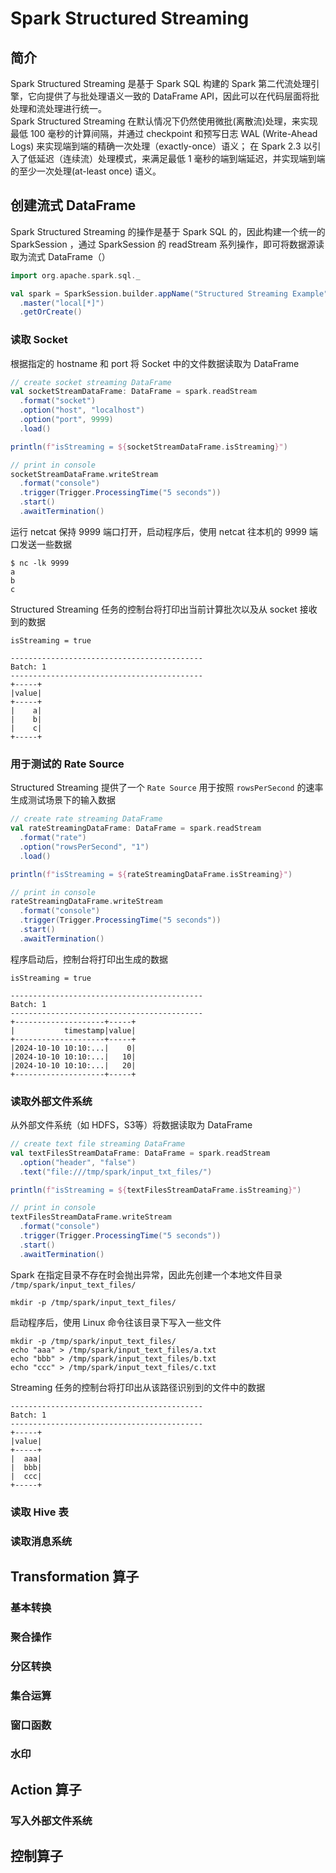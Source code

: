 # Spark Structured Streaming 
## 简介
Spark Structured Streaming 是基于 Spark SQL 构建的 Spark 第二代流处理引擎，它向提供了与批处理语义一致的 DataFrame API，因此可以在代码层面将批处理和流处理进行统一。  
Spark Structured Streaming 在默认情况下仍然使用微批(离散流)处理，来实现最低 100 毫秒的计算间隔，并通过 checkpoint 和预写日志 WAL (Write-Ahead Logs) 来实现端到端的精确一次处理（exactly-once）语义；
在 Spark 2.3 以引入了低延迟（连续流）处理模式，来满足最低 1 毫秒的端到端延迟，并实现端到端的至少一次处理(at-least once) 语义。  

## 创建流式 DataFrame  
Spark Structured Streaming 的操作是基于 Spark SQL 的，因此构建一个统一的 SparkSession ，通过 SparkSession 的 readStream 系列操作，即可将数据源读取为流式 DataFrame（）
```scala
import org.apache.spark.sql._

val spark = SparkSession.builder.appName("Structured Streaming Example")
  .master("local[*]")
  .getOrCreate()
```

### 读取 Socket  
根据指定的 hostname 和 port 将 Socket 中的文件数据读取为 DataFrame  
```scala  
// create socket streaming DataFrame
val socketStreamDataFrame: DataFrame = spark.readStream
  .format("socket")
  .option("host", "localhost")
  .option("port", 9999)
  .load()

println(f"isStreaming = ${socketStreamDataFrame.isStreaming}")

// print in console
socketStreamDataFrame.writeStream
  .format("console")
  .trigger(Trigger.ProcessingTime("5 seconds"))
  .start()
  .awaitTermination()
```
运行 netcat 保持 9999 端口打开，启动程序后，使用 netcat 往本机的 9999 端口发送一些数据
``` 
$ nc -lk 9999
a
b
c
```
Structured Streaming 任务的控制台将打印出当前计算批次以及从 socket 接收到的数据  
``` 
isStreaming = true

-------------------------------------------
Batch: 1
-------------------------------------------
+-----+
|value|
+-----+
|    a|
|    b|
|    c|
+-----+
```
### 用于测试的 Rate Source 
Structured Streaming 提供了一个 `Rate Source` 用于按照 `rowsPerSecond` 的速率生成测试场景下的输入数据   
```scala 
// create rate streaming DataFrame
val rateStreamingDataFrame: DataFrame = spark.readStream
  .format("rate")
  .option("rowsPerSecond", "1")
  .load()

println(f"isStreaming = ${rateStreamingDataFrame.isStreaming}")

// print in console
rateStreamingDataFrame.writeStream
  .format("console")
  .trigger(Trigger.ProcessingTime("5 seconds"))
  .start()
  .awaitTermination()
```
程序启动后，控制台将打印出生成的数据
``` 
isStreaming = true

-------------------------------------------
Batch: 1
-------------------------------------------
+--------------------+-----+
|           timestamp|value|
+--------------------+-----+
|2024-10-10 10:10:...|    0|
|2024-10-10 10:10:...|   10|
|2024-10-10 10:10:...|   20|
+--------------------+-----+
```
### 读取外部文件系统
从外部文件系统（如 HDFS，S3等）将数据读取为 DataFrame  
```scala
// create text file streaming DataFrame
val textFilesStreamDataFrame: DataFrame = spark.readStream
  .option("header", "false")
  .text("file:///tmp/spark/input_txt_files/")

println(f"isStreaming = ${textFilesStreamDataFrame.isStreaming}")

// print in console
textFilesStreamDataFrame.writeStream
  .format("console")
  .trigger(Trigger.ProcessingTime("5 seconds"))
  .start()
  .awaitTermination()

```
Spark 在指定目录不存在时会抛出异常，因此先创建一个本地文件目录 `/tmp/spark/input_text_files/` 
```shell
mkdir -p /tmp/spark/input_text_files/
```
启动程序后，使用 Linux 命令往该目录下写入一些文件
```shell 
mkdir -p /tmp/spark/input_text_files/
echo "aaa" > /tmp/spark/input_text_files/a.txt
echo "bbb" > /tmp/spark/input_text_files/b.txt
echo "ccc" > /tmp/spark/input_text_files/c.txt

```
Streaming 任务的控制台将打印出从该路径识别到的文件中的数据
``` 
-------------------------------------------
Batch: 1
-------------------------------------------
+-----+
|value|
+-----+
|  aaa|
|  bbb|
|  ccc|
+-----+
```

### 读取 Hive 表
### 读取消息系统

## Transformation 算子
### 基本转换
### 聚合操作
### 分区转换
### 集合运算
### 窗口函数
### 水印
### 

## Action 算子 
### 写入外部文件系统
### 

## 控制算子


